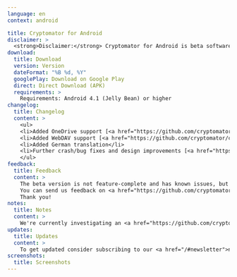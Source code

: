 ```yaml
---
language: en
context: android

title: Cryptomator for Android
disclaimer: >
  <strong>Disclaimer:</strong> Cryptomator for Android is beta software. By downloading Cryptomator, you agree to only use it for testing only with recoverable data. Cryptomator contributors will not be liable for any loss or damage to your data.
download:
  title: Download
  version: Version
  dateFormat: "%B %d, %Y"
  googlePlay: Download on Google Play
  direct: Direct Download (APK)
  requirements: >
    Requirements: Android 4.1 (Jelly Bean) or higher
changelog:
  title: Changelog
  content: >
    <ul>
    <li>Added OneDrive support [<a href="https://github.com/cryptomator/cryptomator-android/issues/10" target="_blank">#10</a>]</li>
    <li>Added WebDAV support [<a href="https://github.com/cryptomator/cryptomator-android/issues/11" target="_blank">#11</a>]</li>
    <li>Added German translation</li>
    <li>Further crash/bug fixes and design improvements [<a href="https://github.com/cryptomator/cryptomator-android/issues/46" target="_blank">#46</a>, <a href="https://github.com/cryptomator/cryptomator-android/issues/53" target="_blank">#53</a>, and other]</li>
    </ul>
feedback:
  title: Feedback
  content: >
    The beta version is not feature-complete and has known issues, but we're of course open for feature requests, suggestions, and obviously bug reports.<br/>
    You can send us feedback on <a href="https://github.com/cryptomator/cryptomator-android" target="_blank">GitHub</a>. Please review and follow our <a href="https://github.com/cryptomator/cryptomator-android/blob/master/CONTRIBUTING.md" target="_blank">contribution guidelines</a>. :cat:<br/>
    Thank you!
notes:
  title: Notes
  content: >
    We're currently investigating an <a href="https://github.com/cryptomator/cryptomator-android/issues/55" target="_blank">issue with OneDrive</a>.
updates:
  title: Updates
  content: >
    To get updated consider subscribing to our <a href="/#newsletter">newsletter</a> or visit this page once in a while.
screenshots:
  title: Screenshots
---
```


